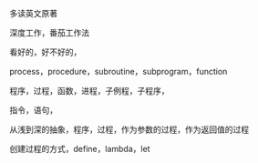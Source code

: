 多读英文原著

深度工作，番茄工作法

看好的，好不好的，

process，procedure，subroutine，subprogram，function

程序，过程，函数，进程，子例程，子程序，

指令，语句，

从浅到深的抽象，程序，过程，作为参数的过程，作为返回值的过程

创建过程的方式，define，lambda，let